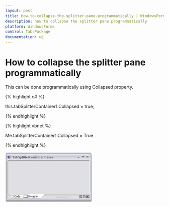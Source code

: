 ```yaml
---
layout: post
title: How-to-collapse-the-splitter-pane-programmatically | WindowsForms | Syncfusion
description: how to collapse the splitter pane programmatically
platform: WindowsForms
control: TabsPackage
documentation: ug
---
```


# How to collapse the splitter pane programmatically

This can be done programmatically using Collapsed property.

{% highlight c# %}



this.tabSplitterContainer1.Collapsed = true;

{% endhighlight %}

{% highlight vbnet %}



Me.tabSplitterContainer1.Collapsed = True

{% endhighlight %}

![](How-to-collapse-the-splitter-pane-programmatically_images/How-to-collapse-the-splitter-pane-programmatically_img1.jpeg)



